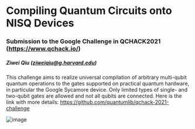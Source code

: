 # Compiling Quantum Circuits onto NISQ Devices
### Submission to the Google Challenge in QCHACK2021 (https://www.qchack.io/)



##### Ziwei Qiu (ziweiqiu@g.harvard.edu)

This challenge aims to realize universal compilation of arbitrary multi-qubit quantum operations to the gates supported on practical quantum hardware, in particular the Google Sycamore device. Only limited types of single- and two-qubit gates are allowed and not all qubits are connected. Here is the link with more details:
https://github.com/quantumlib/qchack-2021-challenge



![image](https://user-images.githubusercontent.com/29555981/114296949-f9f26780-9a7b-11eb-9ad9-03cee08a70a8.png)


